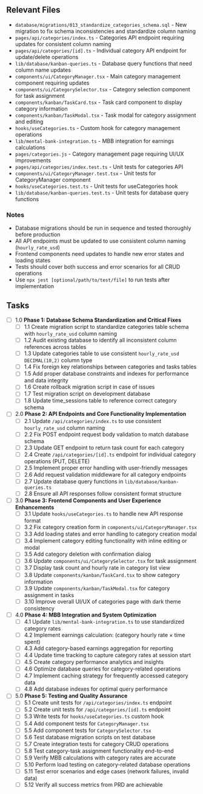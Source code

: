 ## Relevant Files

- `database/migrations/013_standardize_categories_schema.sql` - New migration to fix schema inconsistencies and standardize column naming
- `pages/api/categories/index.ts` - Categories API endpoint requiring updates for consistent column naming
- `pages/api/categories/[id].ts` - Individual category API endpoint for update/delete operations
- `lib/database/kanban-queries.ts` - Database query functions that need column name updates
- `components/ui/CategoryManager.tsx` - Main category management component requiring updates
- `components/ui/CategorySelector.tsx` - Category selection component for task assignment
- `components/kanban/TaskCard.tsx` - Task card component to display category information
- `components/kanban/TaskModal.tsx` - Task modal for category assignment and editing
- `hooks/useCategories.ts` - Custom hook for category management operations
- `lib/mental-bank-integration.ts` - MBB integration for earnings calculations
- `pages/categories.js` - Category management page requiring UI/UX improvements
- `pages/api/categories/index.test.ts` - Unit tests for categories API
- `components/ui/CategoryManager.test.tsx` - Unit tests for CategoryManager component
- `hooks/useCategories.test.ts` - Unit tests for useCategories hook
- `lib/database/kanban-queries.test.ts` - Unit tests for database query functions

### Notes

- Database migrations should be run in sequence and tested thoroughly before production
- All API endpoints must be updated to use consistent column naming (`hourly_rate_usd`)
- Frontend components need updates to handle new error states and loading states
- Tests should cover both success and error scenarios for all CRUD operations
- Use `npx jest [optional/path/to/test/file]` to run tests after implementation

## Tasks

- [ ] 1.0 **Phase 1: Database Schema Standardization and Critical Fixes**
  - [ ] 1.1 Create migration script to standardize categories table schema with `hourly_rate_usd` column naming
  - [ ] 1.2 Audit existing database to identify all inconsistent column references across tables
  - [ ] 1.3 Update categories table to use consistent `hourly_rate_usd DECIMAL(10,2)` column type
  - [ ] 1.4 Fix foreign key relationships between categories and tasks tables
  - [ ] 1.5 Add proper database constraints and indexes for performance and data integrity
  - [ ] 1.6 Create rollback migration script in case of issues
  - [ ] 1.7 Test migration script on development database
  - [ ] 1.8 Update time_sessions table to reference correct category schema

- [ ] 2.0 **Phase 2: API Endpoints and Core Functionality Implementation**
  - [ ] 2.1 Update `/api/categories/index.ts` to use consistent `hourly_rate_usd` column naming
  - [ ] 2.2 Fix POST endpoint request body validation to match database schema
  - [ ] 2.3 Update GET endpoint to return task count for each category
  - [ ] 2.4 Create `/api/categories/[id].ts` endpoint for individual category operations (PUT, DELETE)
  - [ ] 2.5 Implement proper error handling with user-friendly messages
  - [ ] 2.6 Add request validation middleware for all category endpoints
  - [ ] 2.7 Update database query functions in `lib/database/kanban-queries.ts`
  - [ ] 2.8 Ensure all API responses follow consistent format structure

- [ ] 3.0 **Phase 3: Frontend Components and User Experience Enhancements**
  - [ ] 3.1 Update `hooks/useCategories.ts` to handle new API response format
  - [ ] 3.2 Fix category creation form in `components/ui/CategoryManager.tsx`
  - [ ] 3.3 Add loading states and error handling to category creation modal
  - [ ] 3.4 Implement category editing functionality with inline editing or modal
  - [ ] 3.5 Add category deletion with confirmation dialog
  - [ ] 3.6 Update `components/ui/CategorySelector.tsx` for task assignment
  - [ ] 3.7 Display task count and hourly rate in category list view
  - [ ] 3.8 Update `components/kanban/TaskCard.tsx` to show category information
  - [ ] 3.9 Update `components/kanban/TaskModal.tsx` for category assignment in tasks
  - [ ] 3.10 Improve overall UI/UX of categories page with dark theme consistency

- [ ] 4.0 **Phase 4: MBB Integration and System Optimization**
  - [ ] 4.1 Update `lib/mental-bank-integration.ts` to use standardized category rates
  - [ ] 4.2 Implement earnings calculation: (category hourly rate × time spent)
  - [ ] 4.3 Add category-based earnings aggregation for reporting
  - [ ] 4.4 Update time tracking to capture category rates at session start
  - [ ] 4.5 Create category performance analytics and insights
  - [ ] 4.6 Optimize database queries for category-related operations
  - [ ] 4.7 Implement caching strategy for frequently accessed category data
  - [ ] 4.8 Add database indexes for optimal query performance

- [ ] 5.0 **Phase 5: Testing and Quality Assurance**
  - [ ] 5.1 Create unit tests for `/api/categories/index.ts` endpoint
  - [ ] 5.2 Create unit tests for `/api/categories/[id].ts` endpoint
  - [ ] 5.3 Write tests for `hooks/useCategories.ts` custom hook
  - [ ] 5.4 Add component tests for `CategoryManager.tsx`
  - [ ] 5.5 Add component tests for `CategorySelector.tsx`
  - [ ] 5.6 Test database migration scripts on test database
  - [ ] 5.7 Create integration tests for category CRUD operations
  - [ ] 5.8 Test category-task assignment functionality end-to-end
  - [ ] 5.9 Verify MBB calculations with category rates are accurate
  - [ ] 5.10 Perform load testing on category-related database operations
  - [ ] 5.11 Test error scenarios and edge cases (network failures, invalid data)
  - [ ] 5.12 Verify all success metrics from PRD are achievable 